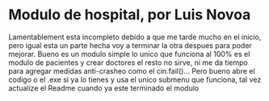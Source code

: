 
# Modulo de hospital, por Luis Novoa

Lamentablement esta incompleto debido a que me tarde mucho en el inicio, pero igual esta un parte hecha voy a terminar la otra despues para poder mejorar. Bueno es un modulo simple lo unico que funciona al 100% es el modulo de pacientes y crear doctores el resto no sirve, ni me da tiempo para agregar medidas anti-crasheo como el cin.fail()... Pero bueno abre el codigo o el .exe si ya lo tienes y usa el unico submenu que funciona, tal vez actualize el Readme cuando ya este terminado el modulo

